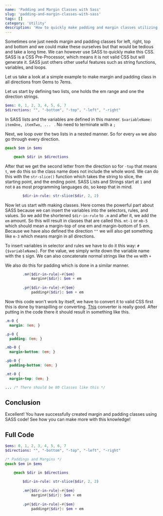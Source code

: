```yaml
---
name: 'Padding and Margin Classes with Sass'
slug: 'padding-and-margin-classes-with-sass'
tags: []
category: 'Utility'
description: 'How to quickly make padding and margin classes utilizing sass and its looping possibilities.'
---
```


Sometimes one just needs margin and padding classes for left, right, top and bottom and we could make these ourselves but that would be tedious and take a long time. We can however use SASS to quickly make this CSS. SASS is a CSS Pre-Processor, which means it is not valid CSS but will generate it. SASS just others other useful features such as string functions, variables, and loops.

Let us take a look at a simple example to make margin and padding class in all directions from 0ems to 7ems.

Let us start by defining two lists, one holds the em range and one the direction strings. 

```sass
$ems: 0, 1, 2, 3, 4, 5, 6, 7
$directions: "", "-bottom", "-top", "-left", "-right"
```

In SASS lists and the variables are defined in this manner. `$variableName: itemOne, itemTwo, ... ` . No need to terminate with a `;`

Next, we loop over the two lists in a nested manner. So for every `em` we also go through every direction.

```sass
@each $em in $ems 

    @each $dir in $directions
```

After that we get the second letter from the direction so for `-top` that means `t`, we do this so the class name does not include the whole word. We can do this with the `str-slice()` function which takes the string to slice, the starting point, and the ending point. SASS Lists and Strings start at `1` and not `0` as most programming languages do, so keep that in mind.

```sass
		$dir-in-rule: str-slice($dir, 2, 2)
```

Now let us start with making classes. Here comes the powerful part about SASS because we can insert the variables into the selectors, rules, and values. So we add the shortened `$dir-in-rule` to `.m` and after it, we add the `em` amount. So this will result in classes that are called this. `mt-1` or `mb-5` which should mean a margin-top of one em and margin-bottom of 5 em. Because we have also defined the direction `""` we will also get something like `m-3` which means margin in all directions.

To insert variables in selector and rules we have to do it this way: `#{$variableName}`. For the value, we simply write down the variable name with the `$` sign. We can also concatenate normal strings like the `em` with `+`

We also do this for padding which is done in a similar manner.

```sass
        .m#{$dir-in-rule}-#{$em} 
            margin#{$dir}: $em + em
            
        .p#{$dir-in-rule}-#{$em} 
            padding#{$dir}: $em + em        
```



Now this code won't work by itself, we have to convert it to valid CSS first this is done by transpilling or converting. [This](https://codebeautify.org/sass-to-css-converter) converter is really good. After putting in the code there it should result in something like this.

```css
.m-0 {
  margin: 0em; }

.p-0 {
  padding: 0em; }

.mb-0 {
  margin-bottom: 0em; }

.pb-0 {
  padding-bottom: 0em; }

.mt-0 {
  margin-top: 0em; }

... /* There should be 80 Classes like this */
```

## Conclusion

Excellent! You have successfully created margin and padding classes using SASS code! See how you can make more with this knowledge!

## Full Code
```sass
$ems: 0, 1, 2, 3, 4, 5, 6, 7
$directions: "", "-bottom", "-top", "-left", "-right"

/* Paddings and Margins */
@each $em in $ems 

    @each $dir in $directions 
        
        $dir-in-rule: str-slice($dir, 2, 2)
        
        .m#{$dir-in-rule}-#{$em} 
            margin#{$dir}: $em + em
        
        .p#{$dir-in-rule}-#{$em} 
            padding#{$dir}: $em + em
```